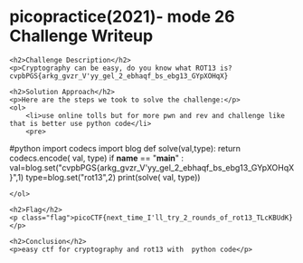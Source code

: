 <!DOCTYPE html>
<html>
<head>
    <style>
      <title>picopractice(2021)- mode 26 Challenge Writeup</title>
    </style>
</head>
<body>
    <h1>picopractice(2021)- mode 26 Challenge Writeup</h1>

    <h2>Challenge Description</h2>
    <p>Cryptography can be easy, do you know what ROT13 is? cvpbPGS{arkg_gvzr_V'yy_gel_2_ebhaqf_bs_ebg13_GYpXOHqX}
</p>

    <h2>Solution Approach</h2>
    <p>Here are the steps we took to solve the challenge:</p>
    <ol>
        <li>use online tolls but for more pwn and rev and challenge like that is better use python code</li>
        <pre>
#python
import codecs
import blog
def solve(val,type):
 return codecs.encode( val, type)
if __name__ == "__main__" :
 val=blog.set("cvpbPGS{arkg_gvzr_V'yy_gel_2_ebhaqf_bs_ebg13_GYpXOHqX}",1)
 type=blog.set("rot13",2)
 print(solve( val, type))

  </pre>
               

      
    </ol>

    <h2>Flag</h2>
    <p class="flag">picoCTF{next_time_I'll_try_2_rounds_of_rot13_TLcKBUdK}</p>

    <h2>Conclusion</h2>
    <p>easy ctf for cryptography and rot13 with  python code</p>
</body>
</html>
